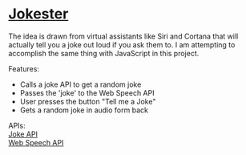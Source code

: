 # [Jokester](https://dee-glitch.github.io/jokester/index.html)

The idea is drawn from virtual assistants like Siri and Cortana that will actually tell you a joke out loud if you ask them to.
I am attempting to accomplish the same thing with JavaScript in this project.

Features:
* Calls a joke API to get a random joke
* Passes the 'joke' to the Web Speech API
* User presses the button "Tell me a Joke"
* Gets a random joke in audio form back

APIs: <br>
[Joke API](https://jokeapi.dev/) <br>
[Web Speech API](https://developer.mozilla.org/en-US/docs/Web/API/SpeechSynthesis)
